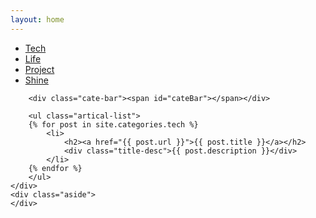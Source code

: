 ```yaml
---
layout: home
---
```


<div class="index-content tech">
    <div class="section">
        <ul class="artical-cate">
           <li class="on"><a href="/blog"><span>Tech</span></a></li>
            <li><a href="/blog/life"><span>Life</span></a></li>
            <li><a href="/blog/project"><span>Project</span></a></li>
			<li><a href="/blog/shine"><span>Shine</span></a></li>
        </ul>

        <div class="cate-bar"><span id="cateBar"></span></div>

        <ul class="artical-list">
        {% for post in site.categories.tech %}
            <li>
                <h2><a href="{{ post.url }}">{{ post.title }}</a></h2>
                <div class="title-desc">{{ post.description }}</div>
            </li>
        {% endfor %}
        </ul>
    </div>
    <div class="aside">
    </div>
</div>
